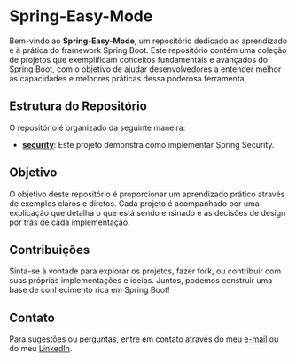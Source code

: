 # Spring-Easy-Mode

Bem-vindo ao **Spring-Easy-Mode**, um repositório dedicado ao aprendizado e à prática do framework Spring Boot. Este repositório contém uma coleção de projetos que exemplificam conceitos fundamentais e avançados do Spring Boot, com o objetivo de ajudar desenvolvedores a entender melhor as capacidades e melhores práticas dessa poderosa ferramenta.

## Estrutura do Repositório

O repositório é organizado da seguinte maneira:

- **[security](./security)**: Este projeto demonstra como implementar Spring Security.

## Objetivo

O objetivo deste repositório é proporcionar um aprendizado prático através de exemplos claros e diretos. Cada projeto é acompanhado por uma explicação que detalha o que está sendo ensinado e as decisões de design por trás de cada implementação.

## Contribuições

Sinta-se à vontade para explorar os projetos, fazer fork, ou contribuir com suas próprias implementações e ideias. Juntos, podemos construir uma base de conhecimento rica em Spring Boot!

## Contato

Para sugestões ou perguntas, entre em contato através do meu [e-mail](mailto:lucas.finatti@hotmail.com) ou do meu [LinkedIn](https://linkedin.com/in/lucas-finatti/).
